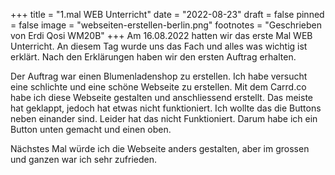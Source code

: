 +++
title = "1.mal WEB Unterricht"
date = "2022-08-23"
draft = false
pinned = false
image = "webseiten-erstellen-berlin.png"
footnotes = "Geschrieben von Erdi Qosi WM20B"
+++
Am 16.08.2022 hatten wir das erste Mal WEB Unterricht. An diesem Tag wurde uns das Fach und alles was wichtig ist erklärt. Nach den Erklärungen haben wir den ersten Auftrag erhalten. 

Der Auftrag war einen Blumenladenshop zu erstellen. Ich habe versucht eine schlichte und eine schöne Webseite zu erstellen. Mit dem Carrd.co habe ich diese Webseite gestalten und anschliessend erstellt. Das meiste hat geklappt, jedoch hat etwas nicht funktioniert. Ich wollte das die Buttons neben einander sind. Leider hat das nicht Funktioniert. Darum habe ich ein Button unten gemacht und einen oben. 

Nächstes Mal würde ich die Webseite anders gestalten, aber im grossen und ganzen war ich sehr zufrieden.